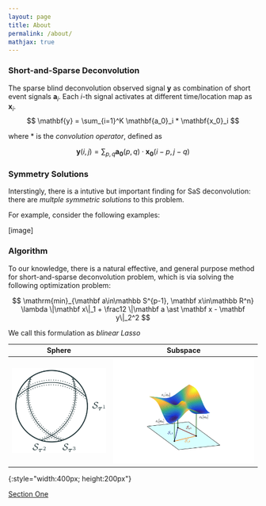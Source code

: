 ```yaml
---
layout: page
title: About
permalink: /about/
mathjax: true
---
```


### Short-and-Sparse Deconvolution ###
The sparse blind deconvolution observed signal $\mathbf{y}$ as combination of short event signals $\mathbf{a}_i$. Each $i$-th signal activates at different time/location map as $\mathbf{x}_i$. 
$$ \mathbf{y} = \sum_{i=1}^K \mathbf{a_0}_i * \mathbf{x_0}_i $$

where $\ast$ is the *convolution operator*, defined as

$$ \mathbf{y}(i,j)=\sum_{p,q}\mathbf{a_0}(p,q) \cdot \mathbf{x_0}(i-p,j-q) $$


### Symmetry Solutions ###
Interstingly, there is a intutive but important finding for SaS deconvolution: there are *multple symmetric solutions* to this problem.

For example, consider the following examples:

[image]



### Algorithm ###
To our knowledge, there is a natural effective, and general purpose method for short-and-sparse deconvolution problem, which is via solving the following optimization problem:

$$ \mathrm{min}_{\mathbf a\in\mathbb S^{p-1}, \mathbf x\in\mathbb R^n} \lambda \|\mathbf x\|_1 + \frac12 \|\mathbf a \ast \mathbf x - \mathbf y\|_2^2 $$
 
We call this formulation as *blinear Lasso*


|            Sphere           |           Subspace          |
|:---------------------------:|:---------------------------:|
| ![](/assets/fig_Staus1.png) | ![](/assets/fig_Staus2.png) | 
{:style="width:400px; height:200px"}






<A href="#heading-section-1">Section One</A>
